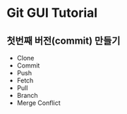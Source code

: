 # Git GUI Tutorial

## 첫번째 버전(commit) 만들기

- Clone
- Commit
- Push
- Fetch
- Pull
- Branch
- Merge Conflict